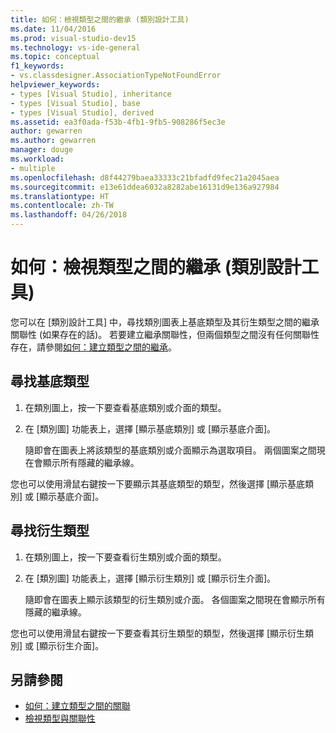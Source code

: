 ```yaml
---
title: 如何：檢視類型之間的繼承 (類別設計工具)
ms.date: 11/04/2016
ms.prod: visual-studio-dev15
ms.technology: vs-ide-general
ms.topic: conceptual
f1_keywords:
- vs.classdesigner.AssociationTypeNotFoundError
helpviewer_keywords:
- types [Visual Studio], inheritance
- types [Visual Studio], base
- types [Visual Studio], derived
ms.assetid: ea3f0ada-f53b-4fb1-9fb5-908286f5ec3e
author: gewarren
ms.author: gewarren
manager: douge
ms.workload:
- multiple
ms.openlocfilehash: d8f44279baea33333c21bfadfd9fec21a2045aea
ms.sourcegitcommit: e13e61ddea6032a8282abe16131d9e136a927984
ms.translationtype: HT
ms.contentlocale: zh-TW
ms.lasthandoff: 04/26/2018
---
```

# <a name="how-to-view-inheritance-between-types-class-designer"></a>如何：檢視類型之間的繼承 (類別設計工具)

您可以在 [類別設計工具] 中，尋找類別圖表上基底類型及其衍生類型之間的繼承關聯性 (如果存在的話)。 若要建立繼承關聯性，但兩個類型之間沒有任何關聯性存在，請參閱[如何：建立類型之間的繼承](how-to-create-inheritance-between-types.md)。

## <a name="to-find-the-base-type"></a>尋找基底類型

1.  在類別圖上，按一下要查看基底類別或介面的類型。

2.  在 [類別圖] 功能表上，選擇 [顯示基底類別] 或 [顯示基底介面]。

     隨即會在圖表上將該類型的基底類別或介面顯示為選取項目。 兩個圖案之間現在會顯示所有隱藏的繼承線。

您也可以使用滑鼠右鍵按一下要顯示其基底類型的類型，然後選擇 [顯示基底類別] 或 [顯示基底介面]。

## <a name="to-find-the-derived-types"></a>尋找衍生類型

1.  在類別圖上，按一下要查看衍生類別或介面的類型。

2.  在 [類別圖] 功能表上，選擇 [顯示衍生類別] 或 [顯示衍生介面]。

     隨即會在圖表上顯示該類型的衍生類別或介面。 各個圖案之間現在會顯示所有隱藏的繼承線。

您也可以使用滑鼠右鍵按一下要查看其衍生類型的類型，然後選擇 [顯示衍生類別] 或 [顯示衍生介面]。

## <a name="see-also"></a>另請參閱

- [如何：建立類型之間的關聯](how-to-create-associations-between-types.md)
- [檢視類型與關聯性](viewing-types-and-relationships.md)